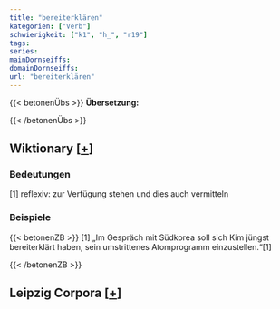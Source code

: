 ```yaml
---
title: "bereiterklären"
kategorien: ["Verb"]
schwierigkeit: ["k1", "h_", "r19"]
tags:
series:
mainDornseiffs:
domainDornseiffs:
url: "bereiterklären"
---
```


{{< betonenÜbs >}}
**Übersetzung:**  
  
{{< /betonenÜbs >}}

## Wiktionary [[+](https://de.wiktionary.org/wiki/bereiterklären)]

### Bedeutungen
[1] reflexiv: zur Verfügung stehen und dies auch vermitteln  

### Beispiele
{{< betonenZB >}}
[1] „Im Gespräch mit Südkorea soll sich Kim jüngst bereiterklärt haben, sein umstrittenes Atomprogramm einzustellen.“[1]  

{{< /betonenZB >}}

## Leipzig Corpora [[+](https://corpora.uni-leipzig.de/en/res?word=bereiterklären&corpusId=deu_newscrawl-public_2018)]

